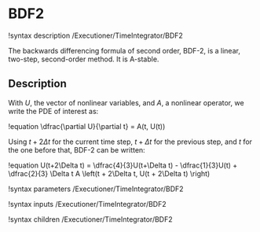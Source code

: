 # BDF2

!syntax description /Executioner/TimeIntegrator/BDF2

The backwards differencing formula of second order, BDF-2, is a linear, two-step, second-order method. It is
A-stable.

## Description

With $U$, the vector of nonlinear variables, and $A$, a nonlinear operator,
we write the PDE of interest as:

!equation
\dfrac{\partial U}{\partial t} = A(t, U(t))

Using $t+2\Delta t$ for the current time step, $t+\Delta t$ for the previous step, and $t$ for the one before that,
BDF-2 can be written:

!equation
U(t+2\Delta t) = \dfrac{4}{3}U(t+\Delta t) - \dfrac{1}{3}U(t) + \dfrac{2}{3} \Delta t A \left(t + 2\Delta t, U(t + 2\Delta t) \right)

!syntax parameters /Executioner/TimeIntegrator/BDF2

!syntax inputs /Executioner/TimeIntegrator/BDF2

!syntax children /Executioner/TimeIntegrator/BDF2
